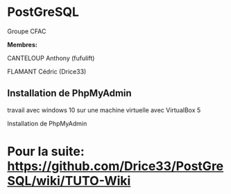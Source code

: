 # PostGreSQL
Groupe CFAC 

<b> Membres: </b>
 
CANTELOUP Anthony (fufulift) 
 
FLAMANT Cédric (Drice33)
 
## Installation de PhpMyAdmin
travail avec windows 10 sur une machine virtuelle avec VirtualBox 5

Installation de PhpMyAdmin

# Pour la suite: https://github.com/Drice33/PostGreSQL/wiki/TUTO-Wiki
